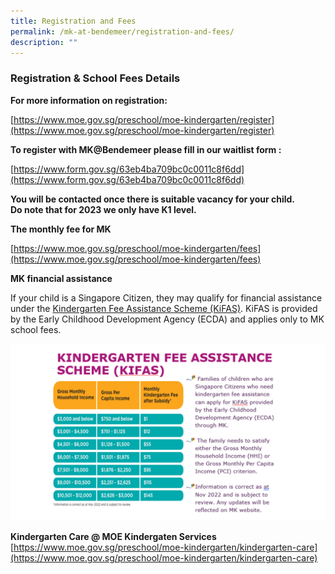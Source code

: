 ```yaml
---
title: Registration and Fees
permalink: /mk-at-bendemeer/registration-and-fees/
description: ""
---
```

### Registration &amp; School Fees Details

**For more information on registration:**

[https://www.moe.gov.sg/preschool/moe-kindergarten/register](https://www.moe.gov.sg/preschool/moe-kindergarten/register)

  
**To register with MK@Bendemeer please fill in our waitlist form :**

[https://www.form.gov.sg/63eb4ba709bc0c0011c8f6dd](https://www.form.gov.sg/63eb4ba709bc0c0011c8f6dd)
  

**You will be contacted once there is suitable vacancy for your child.**<br>
**Do note that for 2023 we only have K1 level.**

**The monthly fee for MK**

 
[https://www.moe.gov.sg/preschool/moe-kindergarten/fees](https://www.moe.gov.sg/preschool/moe-kindergarten/fees)&nbsp;


**MK financial assistance**

If your child is a Singapore Citizen, they may qualify for financial assistance under the&nbsp;[Kindergarten Fee Assistance Scheme (KiFAS)](https://www.ecda.gov.sg/parents/subsidies-financial-assistance). KiFAS is provided by the Early Childhood Development Agency (ECDA) and applies only to MK school fees.

![](/images/kindergarden%20fas.png)


**Kindergarten Care @ MOE Kindergaten Services**<br>
[https://www.moe.gov.sg/preschool/moe-kindergarten/kindergarten-care](https://www.moe.gov.sg/preschool/moe-kindergarten/kindergarten-care)

